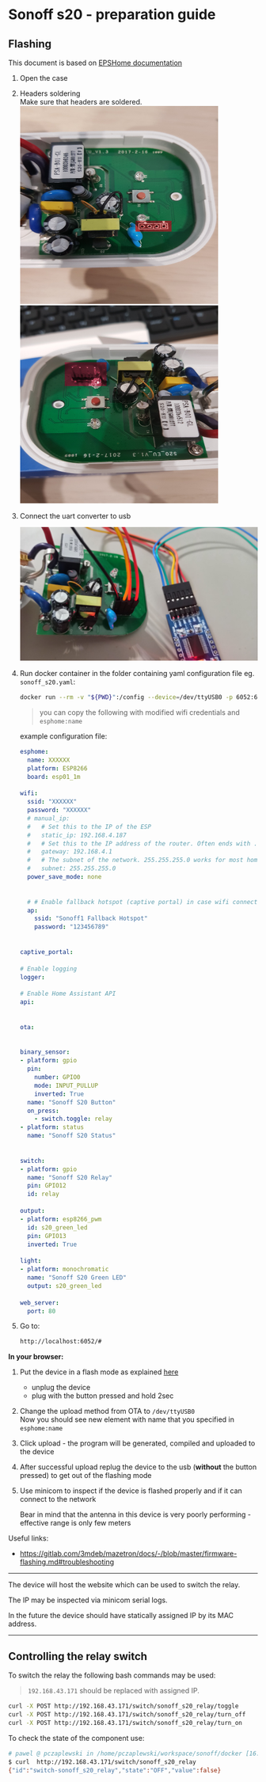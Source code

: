 # Sonoff s20 - preparation guide

## Flashing

This document is based on
[EPSHome documentation](https://esphome.io/devices/sonoff_s20.html)

1. Open the case

1. Headers soldering  
    Make sure that headers are soldered.  
    <img src="images/sonoff_without_header.jpg" width=400 height=400>
    <img src="images/sonoff_with_header.jpg" width=400 height=400>

1. Connect the uart converter to usb

    ![uart connection](images/sonoff-s20-uart.jpg)

1. Run docker container in the folder containing yaml
    configuration file  eg. `sonoff_s20.yaml`:

    ```sh
    docker run --rm -v "${PWD}":/config --device=/dev/ttyUSB0 -p 6052:6052 -it esphome/esphome
    ```

    > you can copy the following with modified wifi
    credentials and `esphome:name`

    example configuration file:

    ```yml
    esphome:
      name: XXXXXX
      platform: ESP8266
      board: esp01_1m
    
    wifi:
      ssid: "XXXXXX"
      password: "XXXXXX"
      # manual_ip:
      #   # Set this to the IP of the ESP
      #   static_ip: 192.168.4.187
      #   # Set this to the IP address of the router. Often ends with .1
      #   gateway: 192.168.4.1
      #   # The subnet of the network. 255.255.255.0 works for most home networks.
      #   subnet: 255.255.255.0
      power_save_mode: none
    
    
      # # Enable fallback hotspot (captive portal) in case wifi connection fails
      ap:
        ssid: "Sonoff1 Fallback Hotspot"
        password: "123456789"
    
    
    captive_portal:
    
    # Enable logging
    logger:
    
    # Enable Home Assistant API
    api:
    
    
    ota:
    
    
    binary_sensor:
    - platform: gpio
      pin:
        number: GPIO0
        mode: INPUT_PULLUP
        inverted: True
      name: "Sonoff S20 Button"
      on_press:
        - switch.toggle: relay
    - platform: status
      name: "Sonoff S20 Status"
    
    
    switch:
    - platform: gpio
      name: "Sonoff S20 Relay"
      pin: GPIO12
      id: relay
    
    output:
    - platform: esp8266_pwm
      id: s20_green_led
      pin: GPIO13
      inverted: True
    
    light:
    - platform: monochromatic
      name: "Sonoff S20 Green LED"
      output: s20_green_led
    
    web_server:
      port: 80
    ```

1. Go to:

    ```sh
    http://localhost:6052/#
    ```

**In your browser:**

1. Put the device in a flash mode as explained
    [here](https://esphome.io/devices/sonoff_s20.html#step-4-uploading-firmware)

    - unplug the device
    - plug with the button pressed and hold 2sec

1. Change the upload method from OTA to `/dev/ttyUSB0`  
    Now you should see new element with name that you specified in
    `esphome:name`
1. Click upload - the program will be generated, compiled
    and uploaded to the device

1. After successful upload replug the device to the usb
    (**without** the button pressed)
    to get out of the flashing mode

1. Use minicom to inspect if the device is flashed properly and
    if it can connect to the network

    Bear in mind that the antenna in this device is very poorly
    performing - effective range is only few meters

Useful links:

- https://gitlab.com/3mdeb/mazetron/docs/-/blob/master/firmware-flashing.md#troubleshooting

---

The device will host the website which can be used to switch the relay.

The IP may be inspected via minicom serial logs.

In the future the device should have statically assigned IP by its
MAC address.

---

## Controlling the relay switch

To switch the relay the following bash commands may be used:

> `192.168.43.171` should be replaced with assigned IP.

```sh
curl -X POST http://192.168.43.171/switch/sonoff_s20_relay/toggle
curl -X POST http://192.168.43.171/switch/sonoff_s20_relay/turn_off
curl -X POST http://192.168.43.171/switch/sonoff_s20_relay/turn_on
```

To check the state of the component use:

```sh
# pawel @ pczaplewski in /home/pczaplewski/workspace/sonoff/docker [16:28:02] C:1
$ curl  http://192.168.43.171/switch/sonoff_s20_relay
{"id":"switch-sonoff_s20_relay","state":"OFF","value":false}
```
